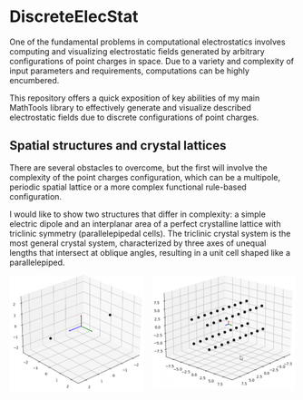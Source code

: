 # DiscreteElecStat

One of the fundamental problems in computational electrostatics involves computing and visualizing electrostatic fields
generated by arbitrary configurations of point charges in space. Due to a variety and complexity of input parameters and
requirements, computations can be highly encumbered.

This repository offers a quick exposition of key abilities of my main MathTools library to effectively generate and
visualize described electrostatic fields due to discrete configurations of point charges.

## Spatial structures and crystal lattices

There are several obstacles to overcome, but the first will involve the complexity of the point charges configuration,
which can be a multipole, periodic spatial lattice or a more complex functional rule-based configuration.

I would like to show two structures that differ in complexity: a simple electric dipole and an interplanar area of
a perfect crystalline lattice with triclinic symmetry (parallelepipedal cells). The triclinic crystal system is the most
general crystal system, characterized by three axes of unequal lengths that intersect at oblique angles, resulting in
a unit cell shaped like a parallelepiped.

<img align="left" src="https://github.com/StDLabs/DiscreteElecStat/blob/main/Content/Dipole.png" width="47%"/>
<img align="right" src="https://github.com/StDLabs/DiscreteElecStat/blob/main/Content/Lattice.gif" width="50%"/>
